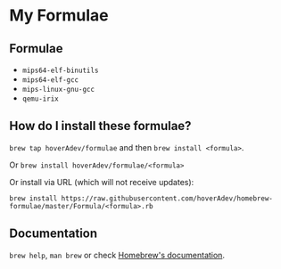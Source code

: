 # My Formulae

## Formulae

* `mips64-elf-binutils`
* `mips64-elf-gcc`
* `mips-linux-gnu-gcc`
* `qemu-irix`

## How do I install these formulae?
`brew tap hoverAdev/formulae` and then `brew install <formula>`.

Or `brew install hoverAdev/formulae/<formula>`

Or install via URL (which will not receive updates):

```
brew install https://raw.githubusercontent.com/hoverAdev/homebrew-formulae/master/Formula/<formula>.rb
```

## Documentation
`brew help`, `man brew` or check [Homebrew's documentation](https://docs.brew.sh).
